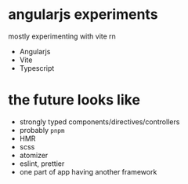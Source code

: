 # angularjs experiments

mostly experimenting with vite rn

- Angularjs
- Vite
- Typescript

# the future looks like
- strongly typed components/directives/controllers
- probably `pnpm`
- HMR
- scss
- atomizer
- eslint, prettier
- one part of app having another framework
